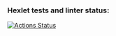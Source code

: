 ### Hexlet tests and linter status:
[![Actions Status](https://github.com/EmilSatyev/frontend-project-lvl1/workflows/hexlet-check/badge.svg)](https://github.com/EmilSatyev/frontend-project-lvl1/actions)